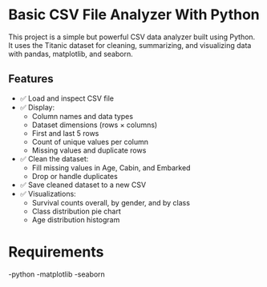 
# Basic CSV File Analyzer With Python

This project is a simple but powerful CSV data analyzer built using Python. It uses the Titanic dataset for cleaning, summarizing, and visualizing data with pandas, matplotlib, and seaborn.


##  Features

- ✅ Load and inspect CSV file
- ✅ Display:
  - Column names and data types
  - Dataset dimensions (rows × columns)
  - First and last 5 rows
  - Count of unique values per column
  - Missing values and duplicate rows
- ✅ Clean the dataset:
  - Fill missing values in Age, Cabin, and Embarked
  - Drop or handle duplicates
- ✅ Save cleaned dataset to a new CSV
- ✅ Visualizations:
  - Survival counts overall, by gender, and by class
  - Class distribution pie chart
  - Age distribution histogram
# Requirements
 -python
 -matplotlib
 -seaborn
 
